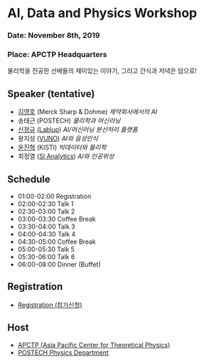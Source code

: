 # AI, Data and Physics Workshop

### Date: November 8th, 2019
### Place: APCTP Headquarters

물리학을 전공한 선배들의 재미있는 이야기, 그리고 간식과 저녁은 덤으로!

## Speaker (tentative)
* [김영호](http://danielykim.me/) (Merck Sharp & Dohme) *제약회사에서의 AI* 
* 송태근 (POSTECH) *물리학과 머신러닝*
* [신정규](https://github.com/inureyes) ([Lablup](https://lablup.com)) *AI/머신러닝 분산처리 플랫폼* 
* 왕지성 ([VUNO](https://www.vuno.co/)) *AI와 음성인식*
* [윤진혁](http://stat.kaist.ac.kr/~jhyun/) (KISTI) *빅데이터와 물리학*
* 최정열 ([SI Analytics](https://www.si-analytics.ai/)) *AI와 인공위성* 

## Schedule
* 01:00-02:00 Registration
* 02:00-02:30 Talk 1
* 02:30-03:00 Talk 2
* 03:00-03:30 Coffee Break
* 03:30-04:00 Talk 3
* 04:00-04:30 Talk 4
* 04:30-05:00 Coffee Break
* 05:00-05:30 Talk 5
* 05:30-06:00 Talk 6
* 06:00-08:00 Dinner (Buffet)

## Registration
* [Registration (참가신청)](https://forms.gle/NCvK7JfEcmgqCwAaA)

## Host
* [APCTP (Asia Pacific Center for Theoretical Physics)](http://apctp.org)
* [POSTECH Physics Department](http://magnon1.postech.ac.kr)
